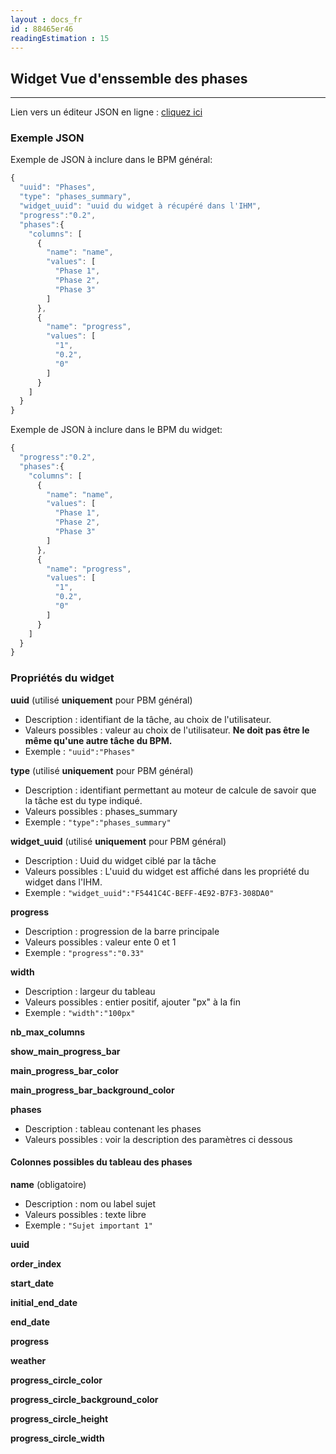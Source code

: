 ```yaml
---
layout : docs_fr
id : 88465er46
readingEstimation : 15
---
```


## Widget Vue d'enssemble des phases
------------------------

Lien vers un éditeur JSON en ligne : [cliquez ici](https://jsoneditoronline.org) 

### Exemple JSON

Exemple de JSON à inclure dans le BPM général:

```javascript
{
  "uuid": "Phases",
  "type": "phases_summary",
  "widget_uuid": "uuid du widget à récupéré dans l'IHM",
  "progress":"0.2",
  "phases":{
    "columns": [
      {
        "name": "name",
        "values": [
          "Phase 1",
          "Phase 2",
          "Phase 3"
        ]
      },
      {
        "name": "progress",
        "values": [
          "1",
          "0.2",
          "0"
        ]
      }
    ]
  } 
}
```

Exemple de JSON à inclure dans le BPM du widget:

```javascript
{
  "progress":"0.2",
  "phases":{
    "columns": [
      {
        "name": "name",
        "values": [
          "Phase 1",
          "Phase 2",
          "Phase 3"
        ]
      },
      {
        "name": "progress",
        "values": [
          "1",
          "0.2",
          "0"
        ]
      }
    ]
  } 
}
```

### Propriétés du widget

**uuid** (utilisé **uniquement** pour PBM général) 
* Description : identifiant de la tâche, au choix de l'utilisateur.
* Valeurs possibles : valeur au choix de l'utilisateur. **Ne doit pas être le même qu'une autre tâche du BPM.**
* Exemple : ```"uuid":"Phases"```

**type** (utilisé **uniquement** pour PBM général) 
* Description : identifiant permettant au moteur de calcule de savoir que la tâche est du type indiqué.
* Valeurs possibles : phases_summary 
* Exemple : ```"type":"phases_summary"```

**widget_uuid** (utilisé **uniquement** pour PBM général) 
* Description : Uuid du widget ciblé par la tâche
* Valeurs possibles : L'uuid du widget est affiché dans les propriété du widget dans l'IHM. 
* Exemple : ```"widget_uuid":"F5441C4C-BEFF-4E92-B7F3-308DA0"```

**progress**
* Description : progression de la barre principale
* Valeurs possibles : valeur ente 0 et 1
* Exemple : ```"progress":"0.33"```

**width**
* Description : largeur du tableau
* Valeurs possibles : entier positif, ajouter "px" à la fin
* Exemple : ```"width":"100px"```

**nb_max_columns**

**show_main_progress_bar**

**main_progress_bar_color**

**main_progress_bar_background_color**


**phases**  
* Description : tableau contenant les phases
* Valeurs possibles : voir la description des paramètres ci dessous




#### Colonnes possibles du tableau des phases

**name**  (obligatoire)
* Description : nom ou label sujet
* Valeurs possibles : texte libre
* Exemple : ```"Sujet important 1"```

**uuid**

**order_index**

**start_date**

**initial_end_date**

**end_date**

**progress**

**weather**

**progress_circle_color**

**progress_circle_background_color**

**progress_circle_height**

**progress_circle_width**